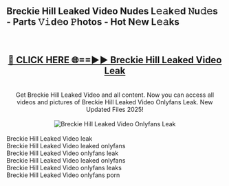 <h2>Breckie Hill Leaked Video Nudes L𝚎𝚊k𝚎d 𝙽u𝚍𝚎s - Parts 𝚅𝚒d𝚎o 𝙿hotos - Hot N𝚎w L𝚎𝚊ks</h2>
<br>
<div align="center">
<h2><a href="https://213.232.235.80/live/video.php?q=breckie-hill-leaked-video" rel="nofollow">🔴 CLICK HERE 🌐==►► Breckie Hill Leaked Video Leak</a></h2>
<br>
Get Breckie Hill Leaked Video and all content. Now you can access all videos and pictures of Breckie Hill Leaked Video Onlyfans Leak. New Updated Files 2025!
<br>
<br>
<a href="https://213.232.235.80/live/video.php?q=breckie-hill-leaked-video" rel="nofollow" data-target="animated-image.originalLink"><img src="https://i.imgur.com/1EjSzPs.png" alt="Breckie Hill Leaked Video Onlyfans Leak" style="max-width: 100%; display: inline-block;" data-target="animated-image.originalImage"></a>
</div>
<br>
Breckie Hill Leaked Video leak<br>
Breckie Hill Leaked Video leaked onlyfans<br>
Breckie Hill Leaked Video onlyfans leak<br>
Breckie Hill Leaked Video leaked onlyfans<br>
Breckie Hill Leaked Video onlyfans leaks<br>
Breckie Hill Leaked Video onlyfans porn
